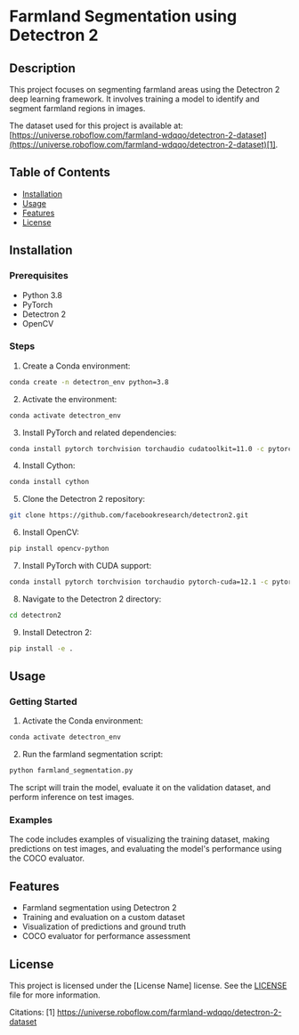 # Farmland Segmentation using Detectron 2

## Description

This project focuses on segmenting farmland areas using the Detectron 2 deep learning framework. It involves training a model to identify and segment farmland regions in images.

The dataset used for this project is available at: [https://universe.roboflow.com/farmland-wdqqo/detectron-2-dataset](https://universe.roboflow.com/farmland-wdqqo/detectron-2-dataset)[1].

## Table of Contents

- [Installation](#installation)
- [Usage](#usage)
- [Features](#features)
- [License](#license)

## Installation

### Prerequisites

- Python 3.8
- PyTorch
- Detectron 2
- OpenCV

### Steps

1. Create a Conda environment:
```bash
conda create -n detectron_env python=3.8
```

2. Activate the environment:
```bash
conda activate detectron_env
```

3. Install PyTorch and related dependencies:
```bash
conda install pytorch torchvision torchaudio cudatoolkit=11.0 -c pytorch
```

4. Install Cython:
```bash
conda install cython
```

5. Clone the Detectron 2 repository:
```bash
git clone https://github.com/facebookresearch/detectron2.git
```

6. Install OpenCV:
```bash
pip install opencv-python
```

7. Install PyTorch with CUDA support:
```bash
conda install pytorch torchvision torchaudio pytorch-cuda=12.1 -c pytorch -c nvidia
```

8. Navigate to the Detectron 2 directory:
```bash
cd detectron2
```

9. Install Detectron 2:
```bash
pip install -e .
```

## Usage

### Getting Started

1. Activate the Conda environment:
```bash
conda activate detectron_env
```

2. Run the farmland segmentation script:
```bash
python farmland_segmentation.py
```

The script will train the model, evaluate it on the validation dataset, and perform inference on test images.

### Examples

The code includes examples of visualizing the training dataset, making predictions on test images, and evaluating the model's performance using the COCO evaluator.

## Features

- Farmland segmentation using Detectron 2
- Training and evaluation on a custom dataset
- Visualization of predictions and ground truth
- COCO evaluator for performance assessment


## License

This project is licensed under the [License Name] license. See the [LICENSE](LICENSE) file for more information.

Citations:
[1] https://universe.roboflow.com/farmland-wdqqo/detectron-2-dataset
